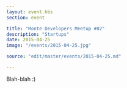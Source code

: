 ```yaml
---
layout: event.hbs
section: event

title: "Monte Developers Meetup #02"
description: "Startups"
date: 2015-04-25
image: "/events/2015-04-25.jpg"

source: "edit/master/events/2015-04-25.md"

---
```


Blah-blah :)